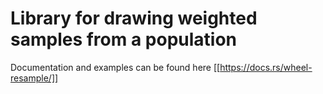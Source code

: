 # Library for drawing weighted samples from a population

Documentation and examples can be found here [[https://docs.rs/wheel-resample/]]
